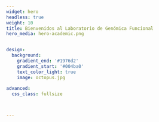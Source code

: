 ```yaml
---
widget: hero
headless: true
weight: 10
title: Bienvenidos al Laboratorio de Genómica Funcional
hero_media: hero-academic.png


design:
  background:
    gradient_end: '#1976d2'
    gradient_start: '#004ba0'
    text_color_light: true
    image: octopus.jpg
  
advanced:
  css_class: fullsize



---
```

